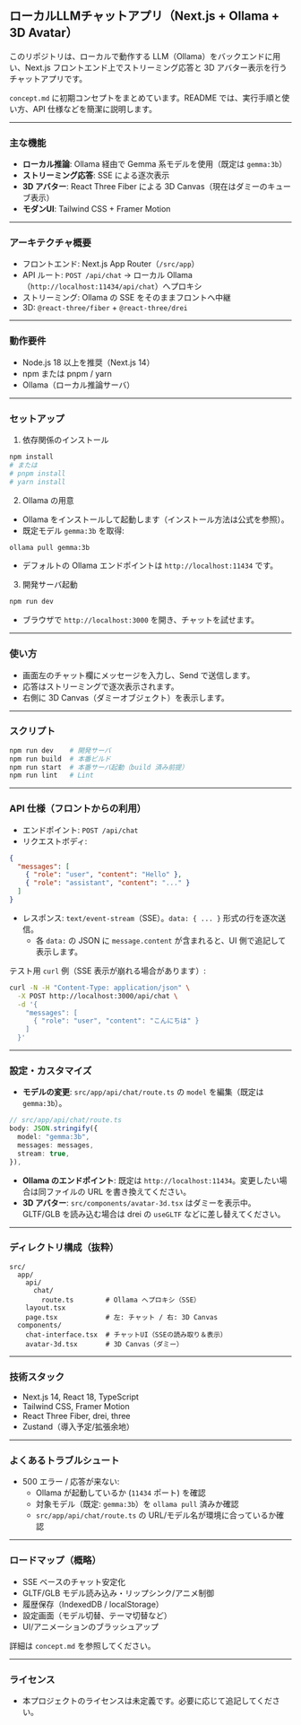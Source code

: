 ## ローカルLLMチャットアプリ（Next.js + Ollama + 3D Avatar）

このリポジトリは、ローカルで動作する LLM（Ollama）をバックエンドに用い、Next.js フロントエンド上でストリーミング応答と 3D アバター表示を行うチャットアプリです。

`concept.md` に初期コンセプトをまとめています。README では、実行手順と使い方、API 仕様などを簡潔に説明します。

---

### 主な機能
- **ローカル推論**: Ollama 経由で Gemma 系モデルを使用（既定は `gemma:3b`）
- **ストリーミング応答**: SSE による逐次表示
- **3D アバター**: React Three Fiber による 3D Canvas（現在はダミーのキューブ表示）
- **モダンUI**: Tailwind CSS + Framer Motion

---

### アーキテクチャ概要
- フロントエンド: Next.js App Router（`/src/app`）
- API ルート: `POST /api/chat` → ローカル Ollama（`http://localhost:11434/api/chat`）へプロキシ
- ストリーミング: Ollama の SSE をそのままフロントへ中継
- 3D: `@react-three/fiber` + `@react-three/drei`

---

### 動作要件
- Node.js 18 以上を推奨（Next.js 14）
- npm または pnpm / yarn
- Ollama（ローカル推論サーバ）

---

### セットアップ
1) 依存関係のインストール
```bash
npm install
# または
# pnpm install
# yarn install
```

2) Ollama の用意
- Ollama をインストールして起動します（インストール方法は公式を参照）。
- 既定モデル `gemma:3b` を取得:
```bash
ollama pull gemma:3b
```
- デフォルトの Ollama エンドポイントは `http://localhost:11434` です。

3) 開発サーバ起動
```bash
npm run dev
```
- ブラウザで `http://localhost:3000` を開き、チャットを試せます。

---

### 使い方
- 画面左のチャット欄にメッセージを入力し、Send で送信します。
- 応答はストリーミングで逐次表示されます。
- 右側に 3D Canvas（ダミーオブジェクト）を表示します。

---

### スクリプト
```bash
npm run dev    # 開発サーバ
npm run build  # 本番ビルド
npm run start  # 本番サーバ起動（build 済み前提）
npm run lint   # Lint
```

---

### API 仕様（フロントからの利用）
- エンドポイント: `POST /api/chat`
- リクエストボディ:
```json
{
  "messages": [
    { "role": "user", "content": "Hello" },
    { "role": "assistant", "content": "..." }
  ]
}
```
- レスポンス: `text/event-stream`（SSE）。`data: { ... }` 形式の行を逐次送信。
  - 各 `data:` の JSON に `message.content` が含まれると、UI 側で追記して表示します。

テスト用 `curl` 例（SSE 表示が崩れる場合があります）:
```bash
curl -N -H "Content-Type: application/json" \
  -X POST http://localhost:3000/api/chat \
  -d '{
    "messages": [
      { "role": "user", "content": "こんにちは" }
    ]
  }'
```

---

### 設定・カスタマイズ
- **モデルの変更**: `src/app/api/chat/route.ts` の `model` を編集（既定は `gemma:3b`）。
```ts
// src/app/api/chat/route.ts
body: JSON.stringify({
  model: "gemma:3b",
  messages: messages,
  stream: true,
}),
```
- **Ollama のエンドポイント**: 既定は `http://localhost:11434`。変更したい場合は同ファイルの URL を書き換えてください。
- **3D アバター**: `src/components/avatar-3d.tsx` はダミーを表示中。GLTF/GLB を読み込む場合は drei の `useGLTF` などに差し替えてください。

---

### ディレクトリ構成（抜粋）
```
src/
  app/
    api/
      chat/
        route.ts        # Ollama へプロキシ（SSE）
    layout.tsx
    page.tsx            # 左: チャット / 右: 3D Canvas
  components/
    chat-interface.tsx  # チャットUI（SSEの読み取り＆表示）
    avatar-3d.tsx       # 3D Canvas（ダミー）
```

---

### 技術スタック
- Next.js 14, React 18, TypeScript
- Tailwind CSS, Framer Motion
- React Three Fiber, drei, three
- Zustand（導入予定/拡張余地）

---

### よくあるトラブルシュート
- 500 エラー / 応答が来ない:
  - Ollama が起動しているか (`11434` ポート) を確認
  - 対象モデル（既定: `gemma:3b`）を `ollama pull` 済みか確認
  - `src/app/api/chat/route.ts` の URL/モデル名が環境に合っているか確認

---

### ロードマップ（概略）
- SSE ベースのチャット安定化
- GLTF/GLB モデル読み込み・リップシンク/アニメ制御
- 履歴保存（IndexedDB / localStorage）
- 設定画面（モデル切替、テーマ切替など）
- UI/アニメーションのブラッシュアップ

詳細は `concept.md` を参照してください。

---

### ライセンス
- 本プロジェクトのライセンスは未定義です。必要に応じて追記してください。 